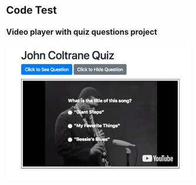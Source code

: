 # Code Test

## Video player with quiz questions project

![screenshot of video quiz](assets/images/screencapture-video-quiz.png)
